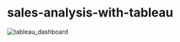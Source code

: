 # sales-analysis-with-tableau

![tableau_dashboard](https://github.com/user-attachments/assets/831b6e43-614a-446f-8490-c505874b32a9)
